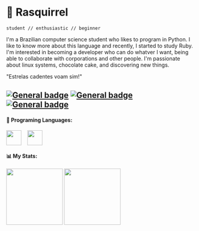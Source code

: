 
# 🍂 Rasquirrel
`student // enthusiastic // beginner`


I'm a Brazilian computer science student who likes to program in Python. I like to know more about this language and recently, I started to study Ruby. I'm interested in becoming a developer who can do whatver I want, being able to collaborate with corporations and other people. I'm passionate about linux systems, chocolate cake, and discovering new things.

"Estrelas cadentes voam sim!"

 [![General badge](https://img.shields.io/badge/ProtonMail-8B89CC?style=for-the-badge&logo=protonmail&logoColor=white)](mailto:jose-0A4@protonmail.com)
 [![General badge](https://img.shields.io/badge/Instagram-E4405F?style=for-the-badge&logo=instagram&logoColor=white)](https://www.instagram.com/meunomeeisac/)
 [![General badge](https://img.shields.io/badge/Codewars-B1361E?style=for-the-badge&logo=Codewars&logoColor=white)](https://www.codewars.com/users/Rasquirrel%20Cold%20Gray)
 ---
 #### 🧰 Programing Languages:
<div style="display: inline_block">
  <img align="center" height="40px" src="https://cdn.jsdelivr.net/gh/devicons/devicon/icons/python/python-original.svg" />&nbsp &nbsp
 <img align="center" height="40px" src="https://cdn.jsdelivr.net/gh/devicons/devicon/icons/ruby/ruby-original.svg" />&nbsp &nbsp
 <!--<img align="center" height="39px" src="https://user-images.githubusercontent.com/96674887/211145771-9c5cfe19-8111-4fd8-919a-f96adddfc8ab.svg" /> -->
</div>

#### 📊 My Stats:
<div>
 <img height="150cm" src="https://github-readme-stats.vercel.app/api?username=rasquirrel&theme=darcula&show_icons=true"/>
 <img height="150cm" src="https://github-readme-stats.vercel.app/api/top-langs/?username=rasquirrel&layout=compact&theme=darcula"/>
</div>
